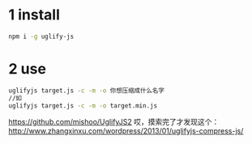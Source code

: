 # 1 install
```bash
npm i -g uglify-js
```
# 2 use
```bash
uglifyjs target.js -c -m -o 你想压缩成什么名字
//如
uglifyjs target.js -c -m -o target.min.js
```


https://github.com/mishoo/UglifyJS2
哎，摸索完了才发现这个：
http://www.zhangxinxu.com/wordpress/2013/01/uglifyjs-compress-js/